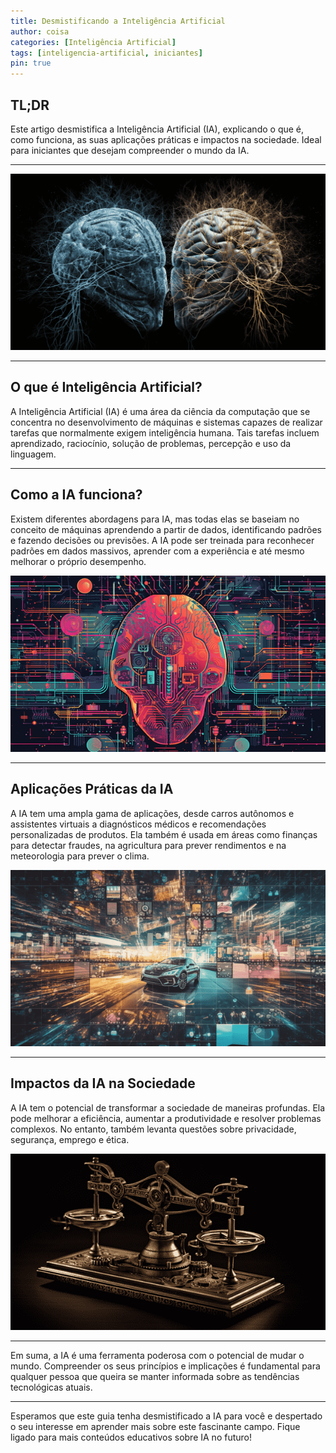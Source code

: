 ```yaml
---
title: Desmistificando a Inteligência Artificial
author: coisa
categories: [Inteligência Artificial]
tags: [inteligencia-artificial, iniciantes]
pin: true
---
```


## TL;DR

Este artigo desmistifica a Inteligência Artificial (IA), explicando o que é, como funciona, as suas aplicações práticas e impactos na sociedade. Ideal para iniciantes que desejam compreender o mundo da IA.

---

![Imagem](/assets/img/posts/2023-06-15-01.png)

---

## O que é Inteligência Artificial?

A Inteligência Artificial (IA) é uma área da ciência da computação que se concentra no desenvolvimento de máquinas e sistemas capazes de realizar tarefas que normalmente exigem inteligência humana. Tais tarefas incluem aprendizado, raciocínio, solução de problemas, percepção e uso da linguagem.

---

## Como a IA funciona?

Existem diferentes abordagens para IA, mas todas elas se baseiam no conceito de máquinas aprendendo a partir de dados, identificando padrões e fazendo decisões ou previsões. A IA pode ser treinada para reconhecer padrões em dados massivos, aprender com a experiência e até mesmo melhorar o próprio desempenho.

![Imagem](/assets/img/posts/2023-06-15-02.png)

---

## Aplicações Práticas da IA

A IA tem uma ampla gama de aplicações, desde carros autônomos e assistentes virtuais a diagnósticos médicos e recomendações personalizadas de produtos. Ela também é usada em áreas como finanças para detectar fraudes, na agricultura para prever rendimentos e na meteorologia para prever o clima.

![Imagem](/assets/img/posts/2023-06-15-03.png)

---

## Impactos da IA na Sociedade

A IA tem o potencial de transformar a sociedade de maneiras profundas. Ela pode melhorar a eficiência, aumentar a produtividade e resolver problemas complexos. No entanto, também levanta questões sobre privacidade, segurança, emprego e ética.

![Imagem](/assets/img/posts/2023-06-15-04.png)

---

Em suma, a IA é uma ferramenta poderosa com o potencial de mudar o mundo. Compreender os seus princípios e implicações é fundamental para qualquer pessoa que queira se manter informada sobre as tendências tecnológicas atuais.

---

Esperamos que este guia tenha desmistificado a IA para você e despertado o seu interesse em aprender mais sobre este fascinante campo. Fique ligado para mais conteúdos educativos sobre IA no futuro!

